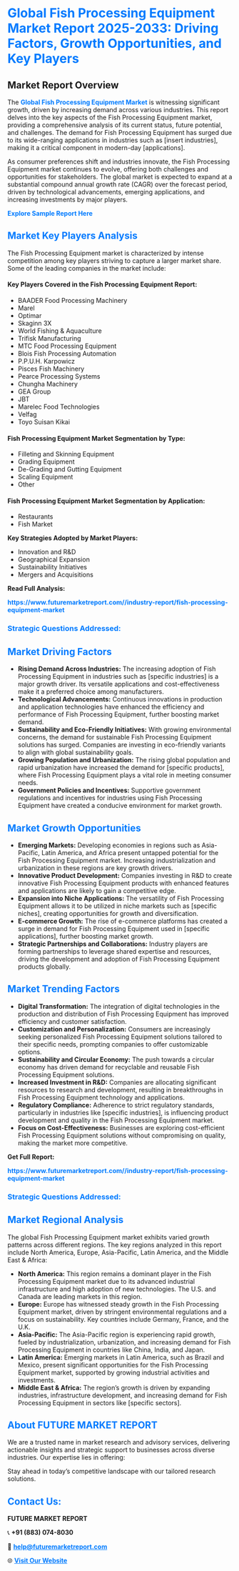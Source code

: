 <h1 style="color: #007BFF;">Global Fish Processing Equipment Market Report 2025-2033: Driving Factors, Growth Opportunities, and Key Players</h1>

<section id="overview">
<h2>Market Report Overview</h2>
<p>The <a href="https://www.futuremarketreport.com//industry-report/fish-processing-equipment-market" style="color: #007BFF; text-decoration: none;"><strong>Global Fish Processing Equipment Market</strong></a> is witnessing significant growth, driven by increasing demand across various industries. This report delves into the key aspects of the Fish Processing Equipment market, providing a comprehensive analysis of its current status, future potential, and challenges. The demand for Fish Processing Equipment has surged due to its wide-ranging applications in industries such as [insert industries], making it a critical component in modern-day [applications].</p>
<p>As consumer preferences shift and industries innovate, the Fish Processing Equipment market continues to evolve, offering both challenges and opportunities for stakeholders. The global market is expected to expand at a substantial compound annual growth rate (CAGR) over the forecast period, driven by technological advancements, emerging applications, and increasing investments by major players.</p>
</section>

<section id="overview">
<p><a href="https://www.futuremarketreport.com//request-sample/reportId=51464" style="color: #007BFF; text-decoration: none;"><strong>Explore Sample Report Here</strong></a></p>
</section>

<section id="key-players">
<h2 style="color: #007BFF;">Market Key Players Analysis</h2>
<p>The Fish Processing Equipment market is characterized by intense competition among key players striving to capture a larger market share. Some of the leading companies in the market include:</p>
<h4>Key Players Covered in the Fish Processing Equipment Report:</h4>
<ul><li>BAADER Food Processing Machinery</li><li>Marel</li><li>Optimar</li><li>Skaginn 3X</li><li>World Fishing &amp; Aquaculture</li><li>Trifisk Manufacturing</li><li>MTC Food Processing Equipment</li><li>Blois Fish Processing Automation</li><li>P.P.U.H. Karpowicz</li><li>Pisces Fish Machinery</li><li>Pearce Processing Systems</li><li>Chungha Machinery</li><li>GEA Group</li><li>JBT</li><li>Marelec Food Technologies</li><li>Velfag</li><li>Toyo Suisan Kikai</li></ul>
<h4>Fish Processing Equipment Market Segmentation by Type:</h4>
<ul><li>Filleting and Skinning Equipment</li><li>Grading Equipment</li><li>De-Grading and Gutting Equipment</li><li>Scaling Equipment</li><li>Other</li></ul>

<h4>Fish Processing Equipment Market Segmentation by Application:</h4>
<ul><li>Restaurants</li><li>Fish Market</li></ul>
<p><strong>Key Strategies Adopted by Market Players:</strong></p>
<ul>
<li>Innovation and R&D</li>
<li>Geographical Expansion</li>
<li>Sustainability Initiatives</li>
<li>Mergers and Acquisitions</li>
</ul>
</section>

<section>
<p><strong>Read Full Analysis: </strong></p><a href="https://www.futuremarketreport.com//industry-report/fish-processing-equipment-market" style="color: #007BFF; text-decoration: none;"><strong>https://www.futuremarketreport.com//industry-report/fish-processing-equipment-market</strong></a>
<h3 style="color: #007BFF;">Strategic Questions Addressed:</h3>
</section>

<section id="driving-factors">
<h2 style="color: #007BFF;">Market Driving Factors</h2>
<ul>
<li><strong>Rising Demand Across Industries:</strong> The increasing adoption of Fish Processing Equipment in industries such as [specific industries] is a major growth driver. Its versatile applications and cost-effectiveness make it a preferred choice among manufacturers.</li>
<li><strong>Technological Advancements:</strong> Continuous innovations in production and application technologies have enhanced the efficiency and performance of Fish Processing Equipment, further boosting market demand.</li>
<li><strong>Sustainability and Eco-Friendly Initiatives:</strong> With growing environmental concerns, the demand for sustainable Fish Processing Equipment solutions has surged. Companies are investing in eco-friendly variants to align with global sustainability goals.</li>
<li><strong>Growing Population and Urbanization:</strong> The rising global population and rapid urbanization have increased the demand for [specific products], where Fish Processing Equipment plays a vital role in meeting consumer needs.</li>
<li><strong>Government Policies and Incentives:</strong> Supportive government regulations and incentives for industries using Fish Processing Equipment have created a conducive environment for market growth.</li>
</ul>
</section>

<section id="growth-opportunities">
<h2 style="color: #007BFF;">Market Growth Opportunities</h2>
<ul>
<li><strong>Emerging Markets:</strong> Developing economies in regions such as Asia-Pacific, Latin America, and Africa present untapped potential for the Fish Processing Equipment market. Increasing industrialization and urbanization in these regions are key growth drivers.</li>
<li><strong>Innovative Product Development:</strong> Companies investing in R&D to create innovative Fish Processing Equipment products with enhanced features and applications are likely to gain a competitive edge.</li>
<li><strong>Expansion into Niche Applications:</strong> The versatility of Fish Processing Equipment allows it to be utilized in niche markets such as [specific niches], creating opportunities for growth and diversification.</li>
<li><strong>E-commerce Growth:</strong> The rise of e-commerce platforms has created a surge in demand for Fish Processing Equipment used in [specific applications], further boosting market growth.</li>
<li><strong>Strategic Partnerships and Collaborations:</strong> Industry players are forming partnerships to leverage shared expertise and resources, driving the development and adoption of Fish Processing Equipment products globally.</li>
</ul>
</section>

<section id="trending-factors">
<h2 style="color: #007BFF;">Market Trending Factors</h2>
<ul>
<li><strong>Digital Transformation:</strong> The integration of digital technologies in the production and distribution of Fish Processing Equipment has improved efficiency and customer satisfaction.</li>
<li><strong>Customization and Personalization:</strong> Consumers are increasingly seeking personalized Fish Processing Equipment solutions tailored to their specific needs, prompting companies to offer customizable options.</li>
<li><strong>Sustainability and Circular Economy:</strong> The push towards a circular economy has driven demand for recyclable and reusable Fish Processing Equipment solutions.</li>
<li><strong>Increased Investment in R&D:</strong> Companies are allocating significant resources to research and development, resulting in breakthroughs in Fish Processing Equipment technology and applications.</li>
<li><strong>Regulatory Compliance:</strong> Adherence to strict regulatory standards, particularly in industries like [specific industries], is influencing product development and quality in the Fish Processing Equipment market.</li>
<li><strong>Focus on Cost-Effectiveness:</strong> Businesses are exploring cost-efficient Fish Processing Equipment solutions without compromising on quality, making the market more competitive.</li>
</ul>
</section>

<section>
<p><strong>Get Full Report: </strong></p><a href="https://www.futuremarketreport.com//industry-report/fish-processing-equipment-market" style="color: #007BFF; text-decoration: none;"><strong>https://www.futuremarketreport.com//industry-report/fish-processing-equipment-market</strong></a>
<h3 style="color: #007BFF;">Strategic Questions Addressed:</h3>
</section>


<section id="regional-analysis">
<h2 style="color: #007BFF;">Market Regional Analysis</h2>
<p>The global Fish Processing Equipment market exhibits varied growth patterns across different regions. The key regions analyzed in this report include North America, Europe, Asia-Pacific, Latin America, and the Middle East & Africa:</p>
<ul>
<li><strong>North America:</strong> This region remains a dominant player in the Fish Processing Equipment market due to its advanced industrial infrastructure and high adoption of new technologies. The U.S. and Canada are leading markets in this region.</li>
<li><strong>Europe:</strong> Europe has witnessed steady growth in the Fish Processing Equipment market, driven by stringent environmental regulations and a focus on sustainability. Key countries include Germany, France, and the U.K.</li>
<li><strong>Asia-Pacific:</strong> The Asia-Pacific region is experiencing rapid growth, fueled by industrialization, urbanization, and increasing demand for Fish Processing Equipment in countries like China, India, and Japan.</li>
<li><strong>Latin America:</strong> Emerging markets in Latin America, such as Brazil and Mexico, present significant opportunities for the Fish Processing Equipment market, supported by growing industrial activities and investments.</li>
<li><strong>Middle East & Africa:</strong> The region’s growth is driven by expanding industries, infrastructure development, and increasing demand for Fish Processing Equipment in sectors like [specific sectors].</li>
</ul>
</section>

<footer>
<h2 style="color: #007BFF;">About FUTURE MARKET REPORT</h2>
<p>We are a trusted name in market research and advisory services, delivering actionable insights and strategic support to businesses across diverse industries. Our expertise lies in offering:</p>

<p>Stay ahead in today’s competitive landscape with our tailored research solutions.</p>

<h2 style="color: #007BFF;">Contact Us:</h2>
<p><strong>FUTURE MARKET REPORT</strong></p>
<p>📞 <strong>+91 (883) 074-8030</strong></p>
<p>📧 <strong><a href="mailto:help@futuremarketreport.com" style="color: #007BFF;">help@futuremarketreport.com</a></strong></p>
<p>🌐 <strong><a href="https://www.futuremarketreport.com/" style="color: #007BFF;">Visit Our Website</a></strong></p>
</footer>